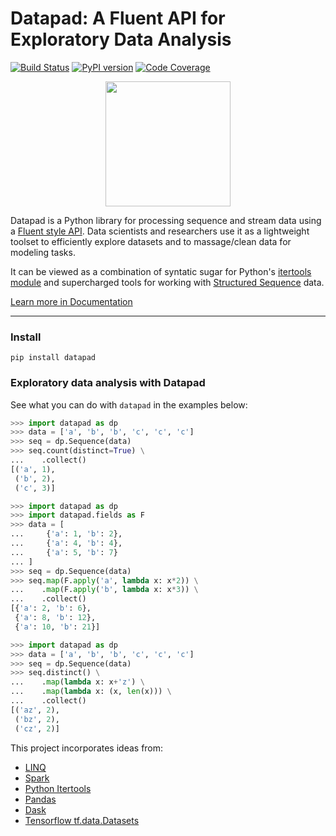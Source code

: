<!--
Copyright 2019 Huy Nguyen

   Licensed under the Apache License, Version 2.0 (the "License");
   you may not use this file except in compliance with the License.
   You may obtain a copy of the License at

       http://www.apache.org/licenses/LICENSE-2.0

   Software distributed under the License is distributed on an "AS IS" BASIS,
   WITHOUT WARRANTIES OR CONDITIONS OF ANY KIND, either express or implied.
   See the License for the specific language governing permissions and
   limitations under the License.
-->

# Datapad: A Fluent API for Exploratory Data Analysis

[![Build Status](https://travis-ci.org/huyng/datapad.svg?branch=master)](https://travis-ci.org/huyng/datapad)
[![PyPI version](https://badge.fury.io/py/datapad.svg)](https://badge.fury.io/py/datapad)
[![Code Coverage](https://codecov.io/gh/huyng/datapad/branch/master/graph/badge.svg)](https://codecov.io/gh/huyng/datapad)

<p align="center">
  <img height="200" src="https://user-images.githubusercontent.com/121183/71599089-4cfe1080-2afe-11ea-8852-81f00ed8c3fa.jpg">
</p>

Datapad is a Python library for processing sequence and stream data using a [Fluent style API](https://en.wikipedia.org/wiki/Fluent_interface#Python). Data scientists and researchers use it as a lightweight toolset to efficiently explore datasets and to massage/clean data for modeling tasks.

It can be viewed as a combination of syntatic sugar for Python's [itertools module](https://docs.python.org/3.8/library/itertools.html) and supercharged tools for working with [Structured Sequence](https://datapad.readthedocs.io/en/latest/quickstart.html#structured-sequences) data.

[Learn more in Documentation](https://datapad.readthedocs.io/en/latest/)

---

### Install

```
pip install datapad
```

### Exploratory data analysis with Datapad

See what you can do with `datapad` in the examples below:


```python
>>> import datapad as dp
>>> data = ['a', 'b', 'b', 'c', 'c', 'c']
>>> seq = dp.Sequence(data)
>>> seq.count(distinct=True) \
...    .collect()
[('a', 1),
 ('b', 2),
 ('c', 3)]
```

```python
>>> import datapad as dp
>>> import datapad.fields as F
>>> data = [
...     {'a': 1, 'b': 2},
...     {'a': 4, 'b': 4},
...     {'a': 5, 'b': 7}
... ]
>>> seq = dp.Sequence(data)
>>> seq.map(F.apply('a', lambda x: x*2)) \
...    .map(F.apply('b', lambda x: x*3)) \
...    .collect()
[{'a': 2, 'b': 6},
 {'a': 8, 'b': 12},
 {'a': 10, 'b': 21}]
```

```python
>>> import datapad as dp
>>> data = ['a', 'b', 'b', 'c', 'c', 'c']
>>> seq = dp.Sequence(data)
>>> seq.distinct() \
...    .map(lambda x: x+'z') \
...    .map(lambda x: (x, len(x))) \
...    .collect()
[('az', 2),
 ('bz', 2),
 ('cz', 2)]
```

This project incorporates ideas from:

* [LINQ](https://docs.microsoft.com/en-us/dotnet/csharp/programming-guide/concepts/linq/standard-query-operators-overview)
* [Spark](https://spark.apache.org/)
* [Python Itertools](https://docs.python.org/3/library/itertools.html)
* [Pandas](https://pandas.pydata.org/)
* [Dask](https://dask.org/)
* [Tensorflow tf.data.Datasets](https://www.tensorflow.org/api_docs/python/tf/data/Dataset)
